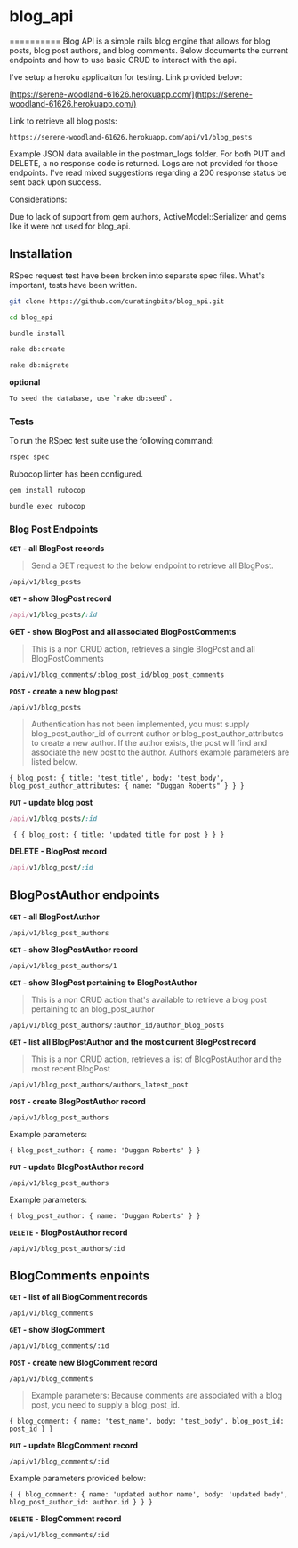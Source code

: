 
# blog_api
==========
Blog API is a simple rails blog engine that allows for blog posts, blog post authors, and blog comments. Below documents the current endpoints and how to use basic CRUD to interact with the api.

I've setup a heroku applicaiton for testing. Link provided below:

[https://serene-woodland-61626.herokuapp.com/](https://serene-woodland-61626.herokuapp.com/)

Link to retrieve all blog posts:

```
https://serene-woodland-61626.herokuapp.com/api/v1/blog_posts
```

Example JSON data available in the postman_logs folder. For both PUT and DELETE, a no response code is returned. Logs are not provided for those endpoints. I've read mixed suggestions regarding a 200 response status be sent back upon success.

Considerations:

 Due to lack of support from gem authors, ActiveModel::Serializer and gems like it were not used for blog_api.


Installation
------------

 RSpec request test have been broken into separate spec files. What's important, tests have been written.

```bash
git clone https://github.com/curatingbits/blog_api.git
```

```bash
cd blog_api
```

```bash
bundle install
```

```bash
rake db:create
```

```bash
rake db:migrate
```

**optional**
```bash
To seed the database, use `rake db:seed`.
```

### Tests

To run the RSpec test suite use the following command:

```bash
rspec spec
```

Rubocop linter has been configured.

```bash
gem install rubocop
```

```bash
bundle exec rubocop
```

### Blog Post Endpoints

**`GET` - all BlogPost records**

 > Send a GET request to the below endpoint to retrieve all BlogPost.

 ```
 /api/v1/blog_posts
 ```

**`GET` - show BlogPost record**
```ruby
/api/v1/blog_posts/:id
```

**GET - show BlogPost and all associated BlogPostComments**

> This is a non CRUD action, retrieves a single BlogPost and all BlogPostComments

```
/api/v1/blog_comments/:blog_post_id/blog_post_comments
```


**`POST` - create a new blog post**

```
/api/v1/blog_posts
```

> Authentication has not been implemented, you must supply blog_post_author_id of current author or blog_post_author_attributes to create a new author. If the author exists, the post will find and associate the new post to the author. Authors example parameters are listed below.

```
{ blog_post: { title: 'test_title', body: 'test_body', blog_post_author_attributes: { name: "Duggan Roberts" } } }
```

**`PUT` - update blog post**

```ruby
/api/v1/blog_posts/:id
```

```
 { { blog_post: { title: 'updated title for post } } }
```
 **DELETE - BlogPost record**

 ```ruby
 /api/v1/blog_post/:id
 ```

## BlogPostAuthor endpoints

**`GET` - all BlogPostAuthor**

```
/api/v1/blog_post_authors
```

**`GET` - show BlogPostAuthor record**

```
/api/v1/blog_post_authors/1
```

**`GET` - show BlogPost pertaining to BlogPostAuthor**

> This is a non CRUD action that's available to retrieve a blog post pertaining to an blog_post_author

```
/api/v1/blog_post_authors/:author_id/author_blog_posts
```

**`GET` - list all BlogPostAuthor and the most current BlogPost record**

> This is a non CRUD action, retrieves a list of BlogPostAuthor and the most recent BlogPost

```
/api/v1/blog_post_authors/authors_latest_post
```


**`POST` - create BlogPostAuthor record**

```
/api/v1/blog_post_authors
```

Example parameters:

```
{ blog_post_author: { name: 'Duggan Roberts' } }
```

**`PUT` - update BlogPostAuthor record**

```
/api/v1/blog_post_authors
```

Example parameters:

```
{ blog_post_author: { name: 'Duggan Roberts' } }
```

**`DELETE` - BlogPostAuthor record**

```
/api/v1/blog_post_authors/:id
```

## BlogComments enpoints

**`GET` - list of all BlogComment records**

```
/api/v1/blog_comments
```

**`GET` - show BlogComment**

```
/api/v1/blog_comments/:id
```

**`POST` - create new BlogComment record**

```
/api/vi/blog_comments
```
> Example parameters:
> Because comments are associated with a blog post, you need to supply a blog_post_id.


```
{ blog_comment: { name: 'test_name', body: 'test_body', blog_post_id: post_id } }
```

**`PUT` - update BlogComment record**

`/api/v1/blog_comments/:id`

Example parameters provided below:

 ```
 { { blog_comment: { name: 'updated author name', body: 'updated body', blog_post_author_id: author.id } } }
 ```

 **`DELETE` - BlogComment record**

 ```
 /api/v1/blog_comments/:id
 ```
